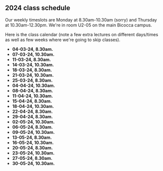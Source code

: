 ## 2024 class schedule

Our weekly timeslots are Monday at 8.30am-10.30am (sorry) and Thursday at 10.30am-12.30pm. We're in room U2-05 on the main Bicocca campus.

Here is the class calendar (note a few extra lectures on different days/times as well as few weeks where we're going to skip classes).

 - **04-03-24, 8.30am.**
 - **07-03-24, 10.30am.**
 - **11-03-24, 8.30am.**
 - **14-03-24, 10.30am.**
 - **18-03-24, 8.30am.**
 - **21-03-24, 10.30am.**
 - **25-03-24, 8.30am.**
 - **04-04-24, 10.30am.**
 - **08-04-24, 8.30am.**
 - **11-04-24, 10.30am.**
 - **15-04-24, 8.30am.**
 - **18-04-24, 10.30am.**
 - **22-04-24, 8.30am.**
 - **29-04-24, 8.30am.**
 - **02-05-24, 10.30am.**
 - **06-05-24, 8.30am.**
 - **09-05-24, 10.30am.**
 - **13-05-24, 8.30am.**
 - **16-05-24, 10.30am.**
 - **20-05-24, 8.30am.**
 - **23-05-24, 10.30am.**
 - **27-05-24, 8.30am.**
 - **30-05-24, 10.30am.**

